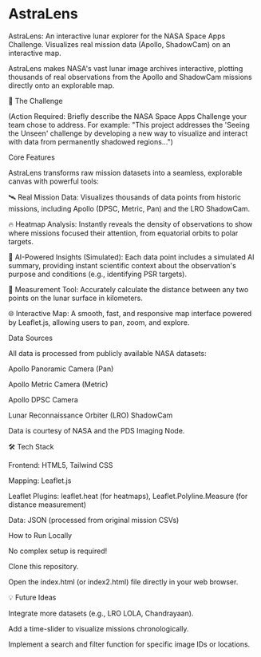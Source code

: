 # AstraLens
AstraLens: An interactive lunar explorer for the NASA Space Apps Challenge. Visualizes real mission data (Apollo, ShadowCam) on an interactive map.

AstraLens makes NASA's vast lunar image archives interactive, plotting thousands of real observations from the Apollo and ShadowCam missions directly onto an explorable map.

🚀 The Challenge

(Action Required: Briefly describe the NASA Space Apps Challenge your team chose to address. For example: "This project addresses the 'Seeing the Unseen' challenge by developing a new way to visualize and interact with data from permanently shadowed regions...")

Core Features

AstraLens transforms raw mission datasets into a seamless, explorable canvas with powerful tools:

🛰️ Real Mission Data: Visualizes thousands of data points from historic missions, including Apollo (DPSC, Metric, Pan) and the LRO ShadowCam.

🔥 Heatmap Analysis: Instantly reveals the density of observations to show where missions focused their attention, from equatorial orbits to polar targets.

🧠 AI-Powered Insights (Simulated): Each data point includes a simulated AI summary, providing instant scientific context about the observation's purpose and conditions (e.g., identifying PSR targets).

📏 Measurement Tool: Accurately calculate the distance between any two points on the lunar surface in kilometers.

🌐 Interactive Map: A smooth, fast, and responsive map interface powered by Leaflet.js, allowing users to pan, zoom, and explore.

Data Sources

All data is processed from publicly available NASA datasets:

Apollo Panoramic Camera (Pan)

Apollo Metric Camera (Metric)

Apollo DPSC Camera

Lunar Reconnaissance Orbiter (LRO) ShadowCam

Data is courtesy of NASA and the PDS Imaging Node.

🛠️ Tech Stack

Frontend: HTML5, Tailwind CSS

Mapping: Leaflet.js

Leaflet Plugins: leaflet.heat (for heatmaps), Leaflet.Polyline.Measure (for distance measurement)

Data: JSON (processed from original mission CSVs)

How to Run Locally

No complex setup is required!

Clone this repository.

Open the index.html (or index2.html) file directly in your web browser.

💡 Future Ideas

Integrate more datasets (e.g., LRO LOLA, Chandrayaan).

Add a time-slider to visualize missions chronologically.

Implement a search and filter function for specific image IDs or locations.

